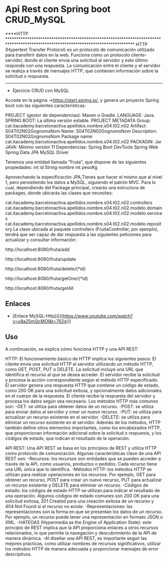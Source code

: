 # Api Rest con Spring boot CRUD_MySQL

****HTTP **********************************************************************************************************************************
 HTTP (Hypertext Transfer Protocol) es un protocolo de comunicación utilizado para transferir datos en la web. Funciona como un protocolo cliente-servidor,
donde el cliente envía una solicitud al servidor y este último responde con una respuesta. La comunicación entre el cliente y el servidor se realiza a través
de mensajes HTTP, que contienen información sobre la solicitud o respuesta.

************************************************************************************************************************************************************ 

- Ejercicio CRUD con MySQL

Accede en la página ->https://start.spring.io/, y genera un proyecto Spring boot con las siguientes características:

PROJECT (gestor de dependencias): Maven o Gradle.
LANGUAGE:                         Java.
SPRING BOOT:                     La última versión estable.
PROJECT METADATA Group:          cat.itacademy.barcelonactiva.apellidos.nombre.s04.t02.n02
Artifact:                        S04T02N02GognomsNom
Name:                            S04T02N02GognomsNom
Description:                     S04T02N02GognomsNom
Package name:                    cat.itacademy.barcelonactiva.apellidos.nombre.s04.t02.n02
PACKAGIN:                        Jar
JAVA:                            Mínimo versión 11
Dependencias:
                                 Spring Boot DevTools
                                 Spring Web
                                 Spring Data JPA
                                 MySQL Driver
                                 
Tenemos una entidad llamada "Fruta", que dispone de las siguientes propiedades:
int id
String nombre
int pesoKg

Aprovechando la especificación JPA,Tienes que hacer el mismo que al nivel 1, pero persistiendo los datos a MySQL, siguiendo el patrón MVC. 
Para lo cual, dependiendo del Package principal, crearás una estructura de packages, donde ubicarás las clases que necesites:

cat.itacademy.barcelonactiva.apellidos.nombre.s04.t02.n02.controllers
cat.itacademy.barcelonactiva.apellidos.nombre.s04.t02.n02.modelo.domain
cat.itacademy.barcelonactiva.apellidos.nombre.s04.t02.n02.modelo.services
cat.itacademy.barcelonactiva.apellidos.nombre.s04.t02.n02.modelo.repository
La clase ubicada al paquete controllers (FruitaController, por ejemplo), tendrá que ser capaz de dar respuesta a las siguientes
peticiones para actualizar y consultar información:

http://localhost:8080/fruta/add

http://localhost:8080/fruta/update

http://localhost:8080/fruta/delete/{*id}

http://localhost:8080/fruta/getOne/{*id}

http://localhost:8080/fruta/getAll

## Enlaces

   - [Enlace MySQL-Http]([((https://www.youtube.com/watch?v=u8a25mQcMOI&t=762s)])

## Uso

 A continuación, se explica cómo funciona HTTP y una API REST:

HTTP: El funcionamiento básico de HTTP implica los siguientes pasos:
  El cliente envía una solicitud HTTP al servidor utilizando un método HTTP, como GET, POST, PUT o DELETE. La solicitud incluye una URL que identifica el recurso al que se desea acceder.
  El servidor recibe la solicitud y procesa la acción correspondiente según el método HTTP especificado.
  El servidor genera una respuesta HTTP que contiene un código de estado, como 200 OK para una solicitud exitosa, y opcionalmente datos adicionales en el cuerpo de la respuesta.
  El cliente recibe la respuesta del servidor y procesa los datos según sea necesario.
  Los métodos HTTP más comunes son:
  -GET: se utiliza para obtener datos de un recurso.
  -POST: se utiliza para enviar datos al servidor y crear un nuevo recurso.
  -PUT: se utiliza para actualizar un recurso existente en el servidor.
  -DELETE: se utiliza para eliminar un recurso existente en el servidor.
  Además de los métodos, HTTP también define otros elementos importantes, como los encabezados HTTP, que proporcionan información adicional sobre la solicitud o respuesta,
  y los códigos de estado, que indican el resultado de la operación.

API REST: Una API REST se basa en los principios de REST y utiliza HTTP como protocolo de comunicación. Algunas características clave de una API REST son:
  -Recursos: los recursos son entidades que se pueden acceder a través de la API, como usuarios, productos o pedidos. Cada recurso tiene una URL única que lo identifica.
  -Métodos HTTP: los métodos HTTP se utilizan para realizar operaciones en los recursos. Por ejemplo, GET para obtener un recurso, POST para crear un nuevo recurso, PUT para
   actualizar un recurso existente y DELETE para eliminar un recurso.
  -Códigos de estado: los códigos de estado HTTP se utilizan para indicar el resultado de una operación. Algunos códigos de estado comunes son 200 OK para una solicitud exitosa,
   201 Created para una creación exitosa de un recurso y 404 Not Found si el recurso no existe.
  -Representaciones: las representaciones son la forma en que se presentan los datos de un recurso. Por ejemplo, un recurso puede tener una representación en formato JSON o XML.
  -HATEOAS (Hypermedia as the Engine of Application State): este principio de REST implica que la API proporciona enlaces a otros recursos relacionados, lo que permite la navegación 
   y descubrimiento de la API de manera dinámica.
  -Al diseñar una API REST, es importante seguir las mejores prácticas, como utilizar nombres de recursos significativos, utilizar los métodos HTTP de manera adecuada y proporcionar
   mensajes de error descriptivos.
